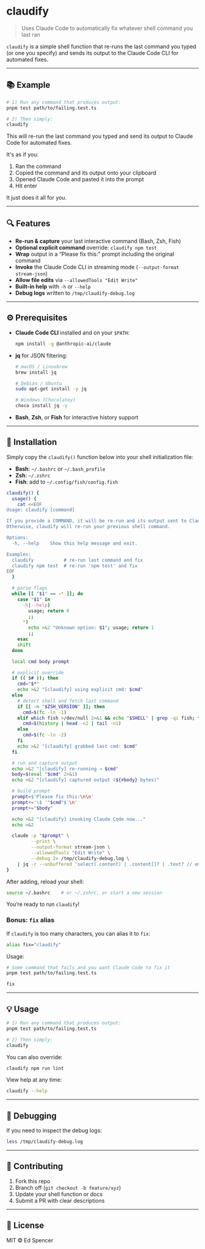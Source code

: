 # claudify

> Uses Claude Code to automatically fix whatever shell command you last ran

`claudify` is a simple shell function that re-runs the last command you typed (or one you specify) and sends its output to the Claude Code CLI for automated fixes.

---

## 📚 Example

```bash
# 1) Run any command that produces output:
pnpm test path/to/failing.test.ts

# 2) Then simply:
claudify
```

This will re-run the last command you typed and send its output to Claude Code for automated fixes.

It's as if you:

1. Ran the command
2. Copied the command and its output onto your clipboard
3. Opened Claude Code and pasted it into the prompt
4. Hit enter

It just does it all for you.

---

## 🔍 Features

- **Re-run & capture** your last interactive command (Bash, Zsh, Fish)
- **Optional explicit command** override: `claudify npm test`
- **Wrap** output in a “Please fix this:” prompt including the original command
- **Invoke** the Claude Code CLI in streaming mode (`--output-format stream-json`)
- **Allow file edits** via `--allowedTools "Edit Write"`
- **Built-in help** with `-h` or `--help`
- **Debug logs** written to `/tmp/claudify-debug.log`

---

## ⚙️ Prerequisites

- **Claude Code CLI** installed and on your `$PATH`:
  ```bash
  npm install -g @anthropic-ai/claude
  ```
- **jq** for JSON filtering:
  ```bash
  # macOS / Linuxbrew
  brew install jq

  # Debian / Ubuntu
  sudo apt-get install -y jq

  # Windows (Chocolatey)
  choco install jq -y
  ```
- **Bash**, **Zsh**, or **Fish** for interactive history support

---

## 🚀 Installation

Simply copy the `claudify()` function below into your shell initialization file:

- **Bash**: `~/.bashrc` or `~/.bash_profile`
- **Zsh**:  `~/.zshrc`
- **Fish**: add to `~/.config/fish/config.fish`

```bash
claudify() {
  usage() {
    cat <<EOF
Usage: claudify [command]

If you provide a COMMAND, it will be re-run and its output sent to Claude Code.
Otherwise, claudify will re-run your previous shell command.

Options:
  -h, --help    Show this help message and exit.

Examples:
  claudify           # re-run last command and fix
  claudify npm test  # re-run 'npm test' and fix
EOF
  }

  # parse flags
  while [[ "$1" == -* ]]; do
    case "$1" in
      -h|--help)
        usage; return 0
        ;;
      *)
        echo >&2 "Unknown option: $1"; usage; return 1
        ;;
    esac
    shift
  done

  local cmd body prompt

  # explicit override
  if (( $# )); then
    cmd="$*"
    echo >&2 "[claudify] using explicit cmd: $cmd"
  else
    # detect shell and fetch last command
    if [[ -n "$ZSH_VERSION" ]]; then
      cmd=$(fc -ln -1)
    elif which fish >/dev/null 2>&1 && echo "$SHELL" | grep -qi fish; then
      cmd=$(history | head -n2 | tail -n1)
    else
      cmd=$(fc -ln -2)
    fi
    echo >&2 "[claudify] grabbed last cmd: $cmd"
  fi

  # run and capture output
  echo >&2 "[claudify] re-running → $cmd"
  body=$(eval "$cmd" 2>&1)
  echo >&2 "[claudify] captured output (${#body} bytes)"

  # build prompt
  prompt=$'Please fix this:\n\n'
  prompt+='\$ '"$cmd"$'\n'
  prompt+="$body"

  echo >&2 "[claudify] invoking Claude Code now..."
  echo >&2

  claude -p "$prompt" \
         --print \
         --output-format stream-json \
         --allowedTools "Edit Write" \
         --debug 2> /tmp/claudify-debug.log \
    | jq -r --unbuffered 'select(.content) | .content[]? | .text? // empty'
}
```

After adding, reload your shell:
```bash
source ~/.bashrc    # or ~/.zshrc, or start a new session
```

You’re ready to run `claudify`!

### Bonus: `fix` alias

If `claudify` is too many characters, you can alias it to `fix`:

```bash
alias fix="claudify"
```

Usage:

```bash
# Some command that fails and you want Claude Code to fix it
pnpm test path/to/failing.test.ts

fix
```

---

## 💡 Usage

```bash
# 1) Run any command that produces output:
pnpm test path/to/failing.test.ts

# 2) Then simply:
claudify
```

You can also override:
```bash
claudify npm run lint
```

View help at any time:
```bash
claudify --help
```

---

## 🐛 Debugging

If you need to inspect the debug logs:
```bash
less /tmp/claudify-debug.log
```

---

## 🤝 Contributing

1. Fork this repo
2. Branch off (`git checkout -b feature/xyz`)
3. Update your shell function or docs
4. Submit a PR with clear descriptions

---

## 📄 License

MIT © Ed Spencer
